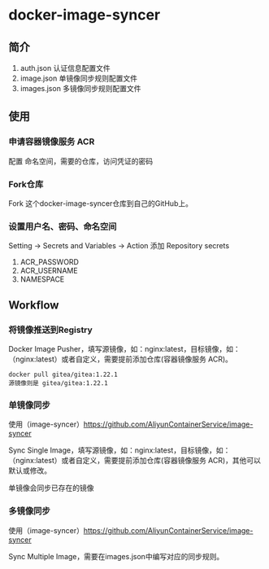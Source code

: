 # docker-image-syncer

## 简介
1. auth.json 认证信息配置文件
2. image.json 单镜像同步规则配置文件
3. images.json 多镜像同步规则配置文件

## 使用

### 申请容器镜像服务 ACR
配置 命名空间，需要的仓库，访问凭证的密码

### Fork仓库
Fork 这个docker-image-syncer仓库到自己的GitHub上。

### 设置用户名、密码、命名空间
Setting -> Secrets and Variables -> Action 
添加 Repository secrets
1. ACR_PASSWORD
2. ACR_USERNAME
3. NAMESPACE

## Workflow
### 将镜像推送到Registry

Docker Image Pusher，填写源镜像，如：nginx:latest，目标镜像，如：（nginx:latest）或者自定义，需要提前添加仓库(容器镜像服务 ACR)。

```
docker pull gitea/gitea:1.22.1
源镜像则是 gitea/gitea:1.22.1
```

### 单镜像同步

使用（image-syncer）https://github.com/AliyunContainerService/image-syncer

Sync Single Image，填写源镜像，如：nginx:latest，目标镜像，如：（nginx:latest）或者自定义，需要提前添加仓库(容器镜像服务 ACR)，其他可以默认或修改。

单镜像会同步已存在的镜像

### 多镜像同步

使用（image-syncer）https://github.com/AliyunContainerService/image-syncer

Sync Multiple Image，需要在images.json中编写对应的同步规则。



